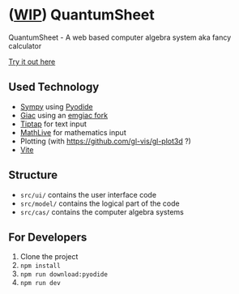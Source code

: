 # ([WIP](https://github.com/stefnotch/quantum-sheet/projects)) QuantumSheet

QuantumSheet - A web based computer algebra system aka fancy calculator

[Try it out here](https://stefnotch.github.io/quantum-sheet/)

## Used Technology

- [Sympy](https://github.com/sympy/sympy) using [Pyodide](https://github.com/iodide-project/pyodide)
- [Giac](https://www-fourier.ujf-grenoble.fr/~parisse/giac.html) using an [emgiac fork](https://github.com/brentan/emgiac)
- [Tiptap](https://github.com/scrumpy/tiptap) for text input
- [MathLive](https://github.com/arnog/mathlive) for mathematics input
- Plotting (with https://github.com/gl-vis/gl-plot3d ?)
- [Vite](https://github.com/vuejs/vite)

## Structure

- `src/ui/` contains the user interface code
- `src/model/` contains the logical part of the code
- `src/cas/` contains the computer algebra systems

## For Developers

1. Clone the project
2. `npm install`
3. `npm run download:pyodide`
4. `npm run dev`
